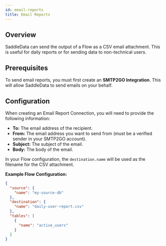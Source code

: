 ```yaml
---
id: email-reports
title: Email Reports
---
```


## Overview

SaddleData can send the output of a Flow as a CSV email attachment. This is useful for daily reports or for sending data to non-technical users.

## Prerequisites

To send email reports, you must first create an **SMTP2GO Integration**. This will allow SaddleData to send emails on your behalf.

## Configuration

When creating an Email Report Connection, you will need to provide the following information:

*   **To:** The email address of the recipient.
*   **From:** The email address you want to send from (must be a verified sender in your SMTP2GO account).
*   **Subject:** The subject of the email.
*   **Body:** The body of the email.

In your Flow configuration, the `destination.name` will be used as the filename for the CSV attachment.

**Example Flow Configuration:**

```json
{
  "source": {
    "name": "my-source-db"
  },
  "destination": {
    "name": "daily-user-report.csv"
  },
  "tables": [
    {
      "name": "active_users"
    }
  ]
}
```
